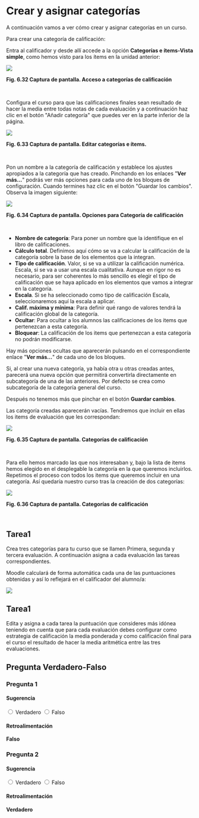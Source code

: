 
# Crear y asignar categorías

A continuación vamos a ver cómo crear y asignar categorías en un curso. 

Para crear una categoría de calificación:

Entra al calificador y desde allí accede a la opción **Categorías e ítems-Vista simple**, como hemos visto para los ítems en la unidad anterior:


![](img/items-acceso.png)

**Fig. 6.32 Captura de pantalla. Acceso a categorías de calificación**

 

Configura el curso para que las calificaciones finales sean resultado de hacer la media entre todas notas de cada evaluación y a continuación haz clic en el botón "Añadir categoría" que puedes ver en la parte inferior de la página.


![](img/categorias-crear_nueva.png)

**Fig. 6.33 Captura de pantalla. Editar categorías e ítems.**

 

Pon un nombre a la categoría de calificación y establece los ajustes apropiados a la categoría que has creado. Pinchando en los enlaces "**Ver más...**" podrás ver más opciones para cada uno de los bloques de configuración. Cuando termines haz clic en el botón "Guardar los cambios". Observa la imagen siguiente: 


![](img/categorias-nueva_categoria.png)

**Fig. 6.34 Captura de pantalla. Opciones para Categoría de calificación**

 

- **Nombre de categoría**: Para poner un nombre que la identifique en el libro de calificaciones.
- **Cálculo total**. Definimos aquí cómo se va a calcular la calificación de la categoría sobre la base de los elementos que la integran.
- **Tipo de calificación**. Valor, si se va a utilizar la calificación numérica. Escala, si se va a usar una escala cualitativa. Aunque en rigor no es necesario, para ser coherentes lo más sencillo es elegir el tipo de calificación que se haya aplicado en los elementos que vamos a integrar en la categoría.
- **Escala**. Si se ha seleccionado como tipo de calificación Escala, seleccionaremos aquí la escala a aplicar.
- **Calif. máxima y mínima**: Para definir qué rango de valores tendrá la calificación global de la categoría.
- **Ocultar**: Para ocultar a los alumnos las calificaciones de los items que pertenezcan a esta categoría.
- **Bloquear**: La calificación de los items que pertenezcan a esta categoría no podrán modificarse.

Hay más opciones ocultas que aparecerán pulsando en el correspondiente enlace "**Ver más...**" de cada uno de los bloques.

Si, al crear una nueva categoría, ya había otra u otras creadas antes, parecerá una nueva opción que permitirá convertirla directamente en subcategoría de una de las anteriores. Por defecto se crea como subcategoría de la categoría general del curso.

Después no tenemos más que pinchar en el botón **Guardar cambios**.

Las categoría creadas aparecerán vacías. Tendremos que incluir en ellas los items de evaluación que les correspondan:


![](img/categorias-incluir_items_en_categoria.png)

**Fig. 6.35 Captura de pantalla. Categorías de calificación**

 

Para ello hemos marcado las que nos interesaban y, bajo la lista de items hemos elegido en el desplegable la categoría en la que queremos incluirlos. Repetimos el proceso con todos los items que queremos incluir en una categoría. Así quedaría nuestro curso tras la creación de dos categorías:


![](img/categorias-items_organizados.png)

**Fig. 6.36 Captura de pantalla. Categorías de calificación**

 

## Tarea1

Crea tres categorías para tu curso que se llamen Primera, segunda y tercera evaluación. A continuación asigna a cada evaluación las tareas correspondientes.

Moodle calculará de forma automática cada una de las puntuaciones obtenidas y así lo reflejará en el calificador del alumno/a:


![](img/63617465676f726961732d63616c6966696361646f725f706f725f63617465676f72c3ad6173.png)

## Tarea1

Edita y asigna a cada tarea la puntuación que consideres más idónea teniendo en cuenta que para cada evaluación debes configurar como estrategia de calificación la media ponderada y como calificación final para el curso el resultado de hacer la media aritmética entre las tres evaluaciones.

## Pregunta Verdadero-Falso

### Pregunta 1

#### Sugerencia


<label for="true0b101"><input id="true0b101" name="option0b101" onclick="$exe.getFeedback(0,2,'0b101','truefalse')" type="radio"/> Verdadero</label>
<label for="false0b101"><input id="false0b101" name="option0b101" onclick="$exe.getFeedback(1,2,'0b101','truefalse')" type="radio"/> Falso</label>


#### Retroalimentación

**Falso**

### Pregunta 2

#### Sugerencia


<label for="true1b101"><input id="true1b101" name="option1b101" onclick="$exe.getFeedback(0,2,'1b101','truefalse')" type="radio"/> Verdadero</label>
<label for="false1b101"><input id="false1b101" name="option1b101" onclick="$exe.getFeedback(1,2,'1b101','truefalse')" type="radio"/> Falso</label>


#### Retroalimentación

**Verdadero**

